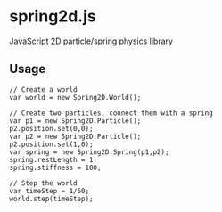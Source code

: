 spring2d.js
===========

JavaScript 2D particle/spring physics library

## Usage
```
// Create a world
var world = new Spring2D.World();

// Create two particles, connect them with a spring
var p1 = new Spring2D.Particle();
p2.position.set(0,0);
var p2 = new Spring2D.Particle();
p2.position.set(1,0);
var spring = new Spring2D.Spring(p1,p2);
spring.restLength = 1;
spring.stiffness = 100;

// Step the world
var timeStep = 1/60;
world.step(timeStep);
```